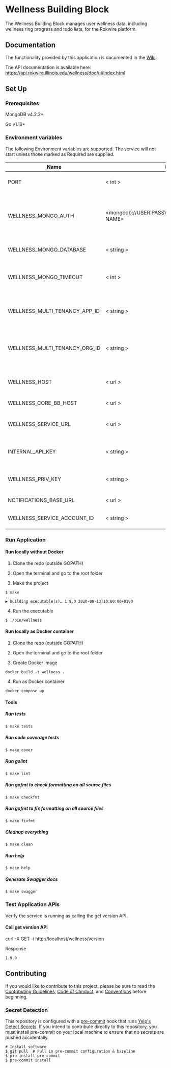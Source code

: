 # Wellness Building Block

The Wellness Building Block manages user wellness data, including wellness ring progress and todo lists, for the Rokwire platform.

## Documentation
The functionality provided by this application is documented in the [Wiki](https://github.com/rokwire/wellness-building-block/wiki).

The API documentation is available here: https://api.rokwire.illinois.edu/wellness/doc/ui/index.html

## Set Up

### Prerequisites

MongoDB v4.2.2+

Go v1.16+

### Environment variables
The following Environment variables are supported. The service will not start unless those marked as Required are supplied.

Name|Format|Required|Description
---|---|---|---
PORT | < int > | yes | Port to be used by this application
WELLNESS_MONGO_AUTH | <mongodb://USER:PASSWORD@HOST:PORT/DATABASE NAME> | yes | MongoDB authentication string. The user must have read/write privileges.
WELLNESS_MONGO_DATABASE | < string > | yes | MongoDB database name
WELLNESS_MONGO_TIMEOUT | < int > | no | MongoDB timeout in milliseconds. Defaults to 500.
WELLNESS_MULTI_TENANCY_APP_ID | < string > | yes | Application ID for migrating existing data to multi-tenancy
WELLNESS_MULTI_TENANCY_ORG_ID | < string > | yes | Organization ID for migrating existing data to multi-tenancy
WELLNESS_HOST | < url > | yes | URL where this application is being hosted
WELLNESS_CORE_BB_HOST | < url > | yes | Core BB host URL
WELLNESS_SERVICE_URL | < url > | yes | URL where this application is being hosted
INTERNAL_API_KEY | < string > | yes | Internal API key for invocation by other BBs
WELLNESS_PRIV_KEY | < string > | yes | PEM encoded private key for Wellness BB
NOTIFICATIONS_BASE_URL | < url > | yes | Notifications BB host URL
WELLNESS_SERVICE_ACCOUNT_ID | < string > | yes | ID of Service Account for Wellness BB

### Run Application

#### Run locally without Docker

1. Clone the repo (outside GOPATH)

2. Open the terminal and go to the root folder
  
3. Make the project  
```
$ make
...
▶ building executable(s)… 1.9.0 2020-08-13T10:00:00+0300
```

4. Run the executable
```
$ ./bin/wellness
```

#### Run locally as Docker container

1. Clone the repo (outside GOPATH)

2. Open the terminal and go to the root folder
  
3. Create Docker image  
```
docker build -t wellness .
```
4. Run as Docker container
```
docker-compose up
```

#### Tools

##### Run tests
```
$ make tests
```

##### Run code coverage tests
```
$ make cover
```

##### Run golint
```
$ make lint
```

##### Run gofmt to check formatting on all source files
```
$ make checkfmt
```

##### Run gofmt to fix formatting on all source files
```
$ make fixfmt
```

##### Cleanup everything
```
$ make clean
```

##### Run help
```
$ make help
```

##### Generate Swagger docs
```
$ make swagger
```

### Test Application APIs

Verify the service is running as calling the get version API.

#### Call get version API

curl -X GET -i http://localhost/wellness/version

Response
```
1.9.0
```

## Contributing
If you would like to contribute to this project, please be sure to read the [Contributing Guidelines](CONTRIBUTING.md), [Code of Conduct](CODE_OF_CONDUCT.md), and [Conventions](CONVENTIONS.md) before beginning.

### Secret Detection
This repository is configured with a [pre-commit](https://pre-commit.com/) hook that runs [Yelp's Detect Secrets](https://github.com/Yelp/detect-secrets). If you intend to contribute directly to this repository, you must install pre-commit on your local machine to ensure that no secrets are pushed accidentally.

```
# Install software 
$ git pull  # Pull in pre-commit configuration & baseline 
$ pip install pre-commit 
$ pre-commit install
```